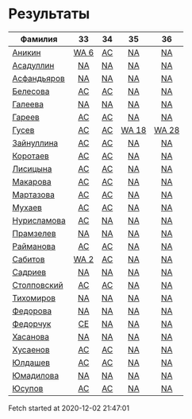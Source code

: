 # Результаты
Фамилия | 33| 34| 35| 36
---|:---:|:---:|:---:|:---:
[Аникин](Аникин/README.md)  | [WA 6](Аникин/33.md) | [AC](Аникин/34.md) | [NA](Аникин/35.md) | [NA](Аникин/36.md)
[Асадуллин](Асадуллин/README.md)  | [NA](Асадуллин/33.md) | [NA](Асадуллин/34.md) | [NA](Асадуллин/35.md) | [NA](Асадуллин/36.md)
[Асфандьяров](Асфандьяров/README.md)  | [NA](Асфандьяров/33.md) | [NA](Асфандьяров/34.md) | [NA](Асфандьяров/35.md) | [NA](Асфандьяров/36.md)
[Белесова](Белесова/README.md)  | [AC](Белесова/33.md) | [AC](Белесова/34.md) | [NA](Белесова/35.md) | [NA](Белесова/36.md)
[Галеева](Галеева/README.md)  | [NA](Галеева/33.md) | [NA](Галеева/34.md) | [NA](Галеева/35.md) | [NA](Галеева/36.md)
[Гареев](Гареев/README.md)  | [AC](Гареев/33.md) | [AC](Гареев/34.md) | [NA](Гареев/35.md) | [NA](Гареев/36.md)
[Гусев](Гусев/README.md)  | [AC](Гусев/33.md) | [AC](Гусев/34.md) | [WA 18](Гусев/35.md) | [WA 28](Гусев/36.md)
[Зайнуллина](Зайнуллина/README.md)  | [AC](Зайнуллина/33.md) | [AC](Зайнуллина/34.md) | [NA](Зайнуллина/35.md) | [NA](Зайнуллина/36.md)
[Коротаев](Коротаев/README.md)  | [AC](Коротаев/33.md) | [AC](Коротаев/34.md) | [NA](Коротаев/35.md) | [NA](Коротаев/36.md)
[Лисицына](Лисицына/README.md)  | [AC](Лисицына/33.md) | [AC](Лисицына/34.md) | [NA](Лисицына/35.md) | [NA](Лисицына/36.md)
[Макарова](Макарова/README.md)  | [AC](Макарова/33.md) | [AC](Макарова/34.md) | [NA](Макарова/35.md) | [NA](Макарова/36.md)
[Мартазова](Мартазова/README.md)  | [AC](Мартазова/33.md) | [AC](Мартазова/34.md) | [NA](Мартазова/35.md) | [NA](Мартазова/36.md)
[Мухаев](Мухаев/README.md)  | [AC](Мухаев/33.md) | [AC](Мухаев/34.md) | [NA](Мухаев/35.md) | [NA](Мухаев/36.md)
[Нурисламова](Нурисламова/README.md)  | [AC](Нурисламова/33.md) | [NA](Нурисламова/34.md) | [NA](Нурисламова/35.md) | [NA](Нурисламова/36.md)
[Прамзелев](Прамзелев/README.md)  | [NA](Прамзелев/33.md) | [NA](Прамзелев/34.md) | [NA](Прамзелев/35.md) | [NA](Прамзелев/36.md)
[Райманова](Райманова/README.md)  | [AC](Райманова/33.md) | [AC](Райманова/34.md) | [NA](Райманова/35.md) | [NA](Райманова/36.md)
[Сабитов](Сабитов/README.md)  | [WA 2](Сабитов/33.md) | [AC](Сабитов/34.md) | [NA](Сабитов/35.md) | [NA](Сабитов/36.md)
[Садриев](Садриев/README.md)  | [NA](Садриев/33.md) | [NA](Садриев/34.md) | [NA](Садриев/35.md) | [NA](Садриев/36.md)
[Столповский](Столповский/README.md)  | [AC](Столповский/33.md) | [AC](Столповский/34.md) | [NA](Столповский/35.md) | [NA](Столповский/36.md)
[Тихомиров](Тихомиров/README.md)  | [NA](Тихомиров/33.md) | [NA](Тихомиров/34.md) | [NA](Тихомиров/35.md) | [NA](Тихомиров/36.md)
[Федорова](Федорова/README.md)  | [NA](Федорова/33.md) | [NA](Федорова/34.md) | [NA](Федорова/35.md) | [NA](Федорова/36.md)
[Федорчук](Федорчук/README.md)  | [CE](Федорчук/33.md) | [NA](Федорчук/34.md) | [NA](Федорчук/35.md) | [NA](Федорчук/36.md)
[Хасанова](Хасанова/README.md)  | [NA](Хасанова/33.md) | [NA](Хасанова/34.md) | [NA](Хасанова/35.md) | [NA](Хасанова/36.md)
[Хусаенов](Хусаенов/README.md)  | [AC](Хусаенов/33.md) | [AC](Хусаенов/34.md) | [NA](Хусаенов/35.md) | [NA](Хусаенов/36.md)
[Юлдашев](Юлдашев/README.md)  | [AC](Юлдашев/33.md) | [AC](Юлдашев/34.md) | [NA](Юлдашев/35.md) | [NA](Юлдашев/36.md)
[Юмадилова](Юмадилова/README.md)  | [NA](Юмадилова/33.md) | [NA](Юмадилова/34.md) | [NA](Юмадилова/35.md) | [NA](Юмадилова/36.md)
[Юсупов](Юсупов/README.md)  | [AC](Юсупов/33.md) | [AC](Юсупов/34.md) | [NA](Юсупов/35.md) | [NA](Юсупов/36.md)

Fetch started at 2020-12-02 21:47:01
